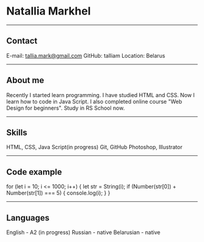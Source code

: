 # Natallia Markhel
___
## Contact 
E-mail: tallia.mark@gmail.com
GitHub: talliam
Location: Belarus
___
## About me
Recently I  started learn programming. I have studied HTML and CSS. Now I learn how to code in Java Script. I also completed online course "Web Design for beginners". Study in RS School now.
___
## Skills
HTML, CSS, Java Script(in progress)
Git, GitHub
Photoshop, Illustrator
___
## Code example
for (let i = 10; i <= 1000; i++) {
    let str = String(i);
    if (Number(str[0]) + Number(str[1]) === 5) {
        console.log(i);
    }
}
___
## Languages
English - A2 (in progress)
Russian - native
Belarusian - native
